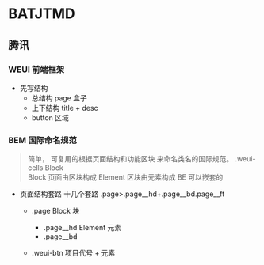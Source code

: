 # BATJTMD

## 腾讯
### WEUI 前端框架

- 先写结构
  - 总结构 page 盒子
  - 上下结构
    title + desc
  - button 区域

### BEM 国际命名规范

> 简单， 可复用的根据页面结构和功能区块 来命名类名的国际规范。
  .weui-cells  Block  
  Block 页面由区块构成
  Element 区块由元素构成
  BE 可以嵌套的

- 页面结构套路   十几个套路
  .page>.page__hd+.page__bd.page__ft
  - .page  Block  块
    - .page__hd   Element  元素
    - .page__bd

  - .weui-btn
    项目代号 + 元素